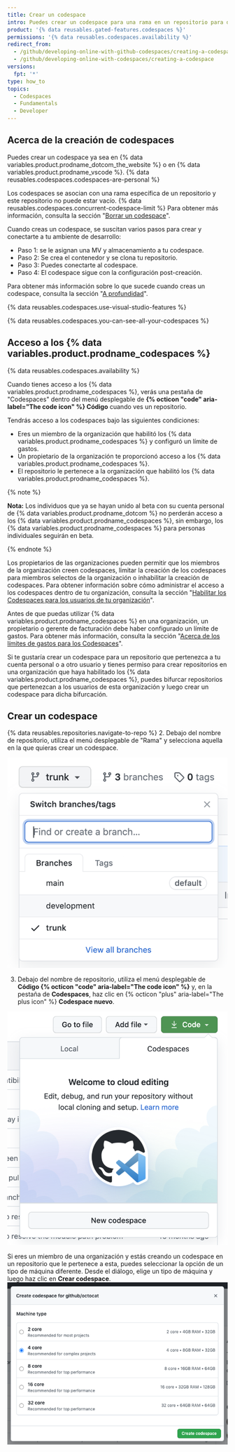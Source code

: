 ```yaml
---
title: Crear un codespace
intro: Puedes crear un codespace para una rama en un repositorio para desarrollar en línea.
product: '{% data reusables.gated-features.codespaces %}'
permissions: '{% data reusables.codespaces.availability %}'
redirect_from:
  - /github/developing-online-with-github-codespaces/creating-a-codespace
  - /github/developing-online-with-codespaces/creating-a-codespace
versions:
  fpt: '*'
type: how_to
topics:
  - Codespaces
  - Fundamentals
  - Developer
---
```


## Acerca de la creación de codespaces

Puedes crear un codespace ya sea en {% data variables.product.prodname_dotcom_the_website %} o en {% data variables.product.prodname_vscode %}. {% data reusables.codespaces.codespaces-are-personal %}

Los codespaces se asocian con una rama específica de un repositorio y este repositorio no puede estar vacío. {% data reusables.codespaces.concurrent-codespace-limit %} Para obtener más información, consulta la sección "[Borrar un codespace](/github/developing-online-with-codespaces/deleting-a-codespace)".


Cuando creas un codespace, se suscitan varios pasos para crear y conectarte a tu ambiente de desarrollo:

- Paso 1: se le asignan una MV y almacenamiento a tu codespace.
- Paso 2: Se crea el contenedor y se clona tu repositorio.
- Paso 3: Puedes conectarte al codespace.
- Paso 4: El codespace sigue con la configuración post-creación.

Para obtener más información sobre lo que sucede cuando creas un codespace, consulta la sección "[A profundidad](/codespaces/getting-started/deep-dive)".

{% data reusables.codespaces.use-visual-studio-features %}

{% data reusables.codespaces.you-can-see-all-your-codespaces %}

## Acceso a los {% data variables.product.prodname_codespaces %}

{% data reusables.codespaces.availability %}

Cuando tienes acceso a los {% data variables.product.prodname_codespaces %}, verás una pestaña de "Codespaces" dentro del menú desplegable de **{% octicon "code" aria-label="The code icon" %} Código** cuando ves un repositorio.

Tendrás acceso a los codespaces bajo las siguientes condiciones:

* Eres un miembro de la organización que habilitó los {% data variables.product.prodname_codespaces %} y configuró un límite de gastos.
* Un propietario de la organización te proporcionó acceso a los {% data variables.product.prodname_codespaces %}.
* El repositorio le pertenece a la organización que habilitó los {% data variables.product.prodname_codespaces %}.

{% note %}

**Nota:** Los individuos que ya se hayan unido al beta con su cuenta personal de {% data variables.product.prodname_dotcom %} no perderán acceso a los {% data variables.product.prodname_codespaces %}, sin embargo, los {% data variables.product.prodname_codespaces %} para personas individuales seguirán en beta.

{% endnote %}

Los propietarios de las organizaciones pueden permitir que los miembros de la organización creen codespaces, limitar la creación de los codespaces para miembros selectos de la organización o inhabilitar la creación de codespaces. Para obtener información sobre cómo administrar el acceso a los codespaces dentro de tu organización, consulta la sección "[Habilitar los Codespaces para los usuarios de tu organización](/codespaces/managing-codespaces-for-your-organization/enabling-codespaces-for-your-organization#enable-codespaces-for-users-in-your-organization)".

Antes de que puedas utilizar {% data variables.product.prodname_codespaces %} en una organización, un propietario o gerente de facturación debe haber configurado un límite de gastos. Para obtener más información, consulta la sección "[Acerca de los límites de gastos para los Codespaces](/billing/managing-billing-for-github-codespaces/managing-spending-limits-for-codespaces#about-spending-limits-for-codespaces)".

Si te gustaría crear un codespace para un repositorio que pertenezca a tu cuenta personal o a otro usuario y tienes permiso para crear repositorios en una organización que haya habilitado los {% data variables.product.prodname_codespaces %}, puedes bifurcar repositorios que pertenezcan a los usuarios de esta organización y luego crear un codespace para dicha bifurcación.

## Crear un codespace

{% data reusables.repositories.navigate-to-repo %}
2. Debajo del nombre de repositorio, utiliza el menú desplegable de "Rama" y selecciona aquella en la que quieras crear un codespace.

  ![Menú desplegable de rama](/assets/images/help/codespaces/branch-drop-down.png)

3. Debajo del nombre de repositorio, utiliza el menú desplegable de **Código {% octicon "code" aria-label="The code icon" %}** y, en la pestaña de **Codespaces**, haz clic en {% octicon "plus" aria-label="The plus icon" %} **Codespace nuevo**.

  ![Botón de codespace nuevo](/assets/images/help/codespaces/new-codespace-button.png)

   Si eres un miembro de una organización y estás creando un codespace en un repositorio que le pertenece a esta, puedes seleccionar la opción de un tipo de máquina diferente. Desde el diálogo, elige un tipo de máquina y luego haz clic en **Crear codespace**. ![Elección de tipo de máquina](/assets/images/help/codespaces/choose-custom-machine-type.png)
